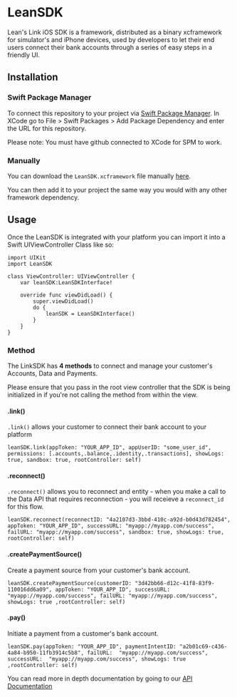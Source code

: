 # LeanSDK

Lean's Link iOS SDK is a framework, distributed as a binary xcframework for simulator's and iPhone devices, used by developers to let their end users connect their bank accounts through a series of easy steps in a friendly UI.

## Installation

### Swift Package Manager

To connect this repository to your project via [Swift Package Manager](https://swift.org/package-manager/). In XCode go to File > Swift Packages > Add Package Dependency and enter the URL for this repository.

Please note: You must have github connected to XCode for SPM to work.

### Manually

You can download the `LeanSDK.xcframework` file manually [here](https://cdn.leantech.me/link/sdk/ios/0.0.9/LeanSDK.xcframework-0.0.9.zip).

You can then add it to your project the same way you would with any other framework dependency.

## Usage

Once the LeanSDK is integrated with your platform you can import it into a Swift UIViewController Class like so:

```
import UIKit
import LeanSDK

class ViewController: UIViewController {
    var leanSDK:LeanSDKInterface!
    
    override func viewDidLoad() {
        super.viewDidLoad()
        do {
            leanSDK = LeanSDKInterface()
        }
    }
}
```

### Method

The LinkSDK has **4 methods** to connect and manage your customer's Accounts, Data and Payments.

Please ensure that you pass in the root view controller that the SDK is being initialized in if you're not calling the method from within the view.

#### .link()
`.link()` allows your customer to connect their bank account to your platform

```
leanSDK.link(appToken: "YOUR_APP_ID", appUserID: "some_user_id", permissions: [.accounts,.balance,.identity,.transactions], showLogs: true, sandbox: true, rootController: self)
```

#### .reconnect()
`.reconnect()` allows you to reconnect and entity - when you make a call to the Data API that requires reconnection - you will receieve a `reconnect_id` for this flow.

```
leanSDK.reconnect(reconnectID: "4a2107d3-3bbd-410c-a92d-b0d43d782454", appToken: "YOUR_APP_ID", successURL: "myapp://myapp.com/success", failURL: "myapp://myapp.com/success", sandbox: true, showLogs: true, rootController: self)
```

#### .createPaymentSource()
Create a payment source from your customer's bank account.

```
leanSDK.createPaymentSource(customerID: "3d42bb66-d12c-41f8-83f9-110016dd6a09", appToken: "YOUR_APP_ID", successURL: "myapp://myapp.com/success", failURL: "myapp://myapp.com/success", showLogs: true ,rootController: self)
```

#### .pay()
Initiate a payment from a customer's bank account.

```
leanSDK.pay(appToken: "YOUR_APP_ID", paymentIntentID: "a2b01c69-c436-4a84-b950-11fb3914c5b8", failURL:  "myapp://myapp.com/success", successURL:  "myapp://myapp.com/success", showLogs: true ,rootController: self)
```

You can read more in depth documentation by going to our [API Documentation](https://docs.leantech.me)
